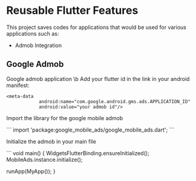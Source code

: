 <h1>Reusable Flutter Features</h1>

<p>This project saves codes for applications that would be used for various applications such as:</p>
<ul>
<li>Admob Integration</li>
</ul>

<h2>Google Admob</h2>
<p>Google admob application
\b Add your flutter id in the link in your android manifest: </p>

```
<meta-data
            android:name="com.google.android.gms.ads.APPLICATION_ID"
            android:value="your admob id"/>
```

<p>Import the library for the google mobile admob</p>
```
import 'package:google_mobile_ads/google_mobile_ads.dart';
```

<p>Initialize the admob in your main file</p>
```
void main() {
  WidgetsFlutterBinding.ensureInitialized();
  MobileAds.instance.initialize();

  runApp(MyApp());
}
```